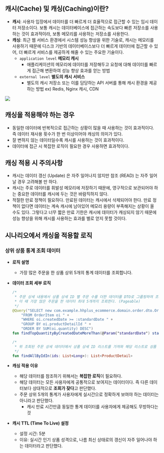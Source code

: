 ## 캐시(Cache) 및 캐싱(Caching)이란?

- **캐시**: 사용자 입장에서 데이터를 더 빠르게 더 효율적으로 접근할 수 있는 임시 데이터 저장소이다. 보통 캐시는 데이터베이스에 접근하는 속도보다 빠른 저장소를 사용하는 것이 효과적이라, 보통 메모리를 사용하는 저장소를 사용한다.
- **캐싱**: 최근 웹 서비스 환경에서 시스템 성능 향상을 위한 기술로, 캐시는 메모리를 사용하기 때문에 디스크 기반의 데이터베이스보다 더 빠르게 데이터에 접근할 수 있어, 더 빠르게 서비스를 제공하게 해줄 수 있는 주요한 기술이다.
    - `application level` **메모리 캐시**
        - 애플리케이션의 메모리에 데이터를 저장해두고 요청에 대해 데이터를 빠르게 접근해 변환하여 성능 향상 효과를 얻는 방법
    - `external level` **별도의 캐시 서비스**
        - 별도의 캐시 저장소 또는 이를 담당하는 API 서버를 통해 캐시 환경을 제공하는 방법
          ex) Redis, Nginx 캐시, CDN

![](https://user-images.githubusercontent.com/63634505/131674277-f0f6036e-7115-423e-855f-96284e2abc25.png)

## 캐싱을 적용해야 하는 경우

- 동일한 데이터에 반복적으로 접근하는 상황이 많을 때 사용하는 것이 효과적이다. 즉 데이터 재사용 횟수가 한 번 이상이어야 캐싱의 의미가 있다.
- 잘 변하지 않는 데이터일수록 캐시를 사용하는 것이 효과적이다.
- 데이터에 접근 시 복잡한 로직이 필요한 경우 사용하면 효과적이다.

## 캐싱 적용 시 주의사항

- 캐시는 데이터 갱신 (Update) 은 자주 일어나지 않지만 참조 (READ) 는 자주 일어날 경우 고려해볼 만 하다.
- 캐시는 주로 데이터를 휘발성 메모리에 저장하기 때문에, 영구적으로 보관되어야 하는 중요한 데이터를 캐시에 두는 것은 바람직하지 않다.
- 적절한 만료 정책이 필요하다. 만료된 데이터는 캐시에서 삭제되어야 한다. 만료 정책이 없다면 데이터는 계속 캐시에 남아있어 메모리 용량이 부족해지는 상황이 올 수도 있다. 그렇다고 너무 짧은 만료 기한은 캐시에 데이터가 캐싱되지 않기 때문에 성능 향상을 위해 캐시를 사용하는 효과를 별로 얻지 못할 것이다.

## 시나리오에서 캐싱을 적용할 로직
### 상위 상품 통계 조회 데이터

- **로직 설명**
    - 가장 많은 주문을 한 상품 상위 5개의 통계 데이터를 조회합니다.
- **데이터 조회 세부 로직**

    ```kotlin
    /*
     * 주문 상세 내용에서 상품 상세 ID 별 주문 수를 더한 데이터를 DTO로 그룹핑하여 조회한다.
     * 이 때 가장 많은 주문을 한 데이터 최대 5개까지 조회한다. (Pageable)
     */
    @Query("SELECT new com.example.hhplus_ecommerce.domain.order.dto.OrderQuantityStatisticsInfo(oi.productDetailId, SUM(oi.quantity)) " +
    	"FROM OrderItem oi " +
    	"WHERE oi.createdDate >= :standardDate " +
    	"GROUP BY oi.productDetailId " +
    	"ORDER BY SUM(oi.quantity) DESC")
    fun findTopQuantityByCreatedDateMoreThan(@Param("standardDate") standardDate: LocalDateTime, pageable: Pageable): List<OrderQuantityStatisticsInfo>
    
    /*
     * 위 조회된 주문 상세 데이터에서 상품 상세 ID 리스트를 가져와 해당 리스트로 상품 정보를 조회한다.
     */
    fun findAllByIdIn(ids: List<Long>): List<ProductDetail>
    ```

- **캐싱 적용 이유**
    - 해당 데이터를 참조하기 위해서는 **복잡한 로직**이 필요하다.
    - 해당 데이터는 모든 사용자에게 공통적으로 보여지는 데이터이다. 즉 다른 데이터보다 상대적으로 **조회가 잦다**고 판단했다.
    - 주문 상위 5개의 통계가 사용자에게 실시간으로 정확하게 보여야 하는 데이터는 아니라고 판단했다.
        - 캐시 만료 시간만큼 동일한 통계 데이터를 사용자에게 제공해도 무방하다는 것

- **캐시 TTL (Time To Live) 설정**
  - 설정 시간: 5분
  - 이유: 실시간 인기 상품 성격으로, 나름 최신 상태로의 갱신이 자주 일어나야 하는 데이터라고 판단했다.
